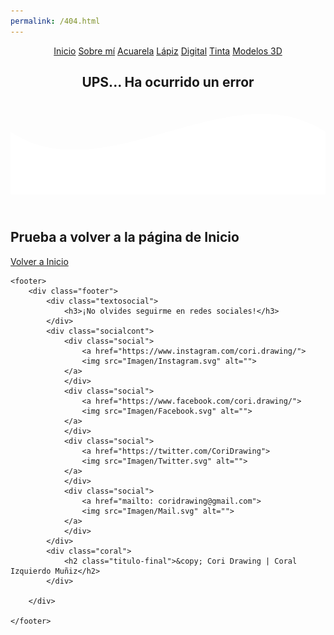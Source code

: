 ```yaml
---
permalink: /404.html
---
```

<head>
    <meta charset="UTF-8">
    <meta name="viewport" content="width=device-width, initial-scale=1.0">
    <title>Error 404 | Cori Drawing</title>
    <link rel="shortcut icon" href="Imagen/Icono.png" type="image/x-icon">
    <link rel="stylesheet" href="error404.css">
    <link href="https://fonts.googleapis.com/css2?family=Acme&display=swap" rel="stylesheet">
</head>
<body>
    <header>
        <nav>
            <a href="index.html">Inicio</a>
            <a href="#sobre-mi">Sobre mí</a>
            <a href="Acuarela.html">Acuarela</a>
            <a href="Lapiz.html">Lápiz</a>
            <a href="Digital.html">Digital</a>
            <a href="Tinta.html">Tinta</a>
            <a href="error404.html">Modelos 3D</a>
        </nav>
        <section class="textos-header">
            <h1>UPS... Ha ocurrido un error</h1>
        </section>
        <div class="wave" style="height: 150px; overflow: hidden;" ><svg viewBox="0 0 500 150" preserveAspectRatio="none" style="height: 100%; width: 100%;"><path d="M0.00,49.99 C150.00,150.00 349.20,-49.99 500.00,49.99 L500.00,150.00 L0.00,150.00 Z" style="stroke: none; fill: #fff;"></path></svg></div>
    </header>
    <main>
        <section class="gallery" id= "portafolio">
            <div class="contenedor-fotos">
                <h2 class= "subtitulo">Prueba a volver a la página de Inicio</h2>
            </div>
            <div class="boton">
                <a href="index.html" class="bot">Volver a Inicio</a>
            </div>
        </section>
    </main>

    <footer>
        <div class="footer">
            <div class="textosocial">
                <h3>¡No olvides seguirme en redes sociales!</h3>
            </div>
            <div class="socialcont">
                <div class="social">
                    <a href="https://www.instagram.com/cori.drawing/">
                    <img src="Imagen/Instagram.svg" alt="">
                </a>
                </div>
                <div class="social">
                    <a href="https://www.facebook.com/cori.drawing/">
                    <img src="Imagen/Facebook.svg" alt="">
                </a>
                </div>
                <div class="social">
                    <a href="https://twitter.com/CoriDrawing">
                    <img src="Imagen/Twitter.svg" alt="">
                </a>
                </div>
                <div class="social">
                    <a href="mailto: coridrawing@gmail.com">
                    <img src="Imagen/Mail.svg" alt="">
                </a>
                </div>
            </div>
            <div class="coral">
                <h2 class="titulo-final">&copy; Cori Drawing | Coral Izquierdo Muñiz</h2>
            </div>

        </div>

    </footer>
</body>
</html>
